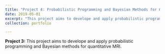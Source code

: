 ```yaml
---
title: "Project 4: Probabilistic Programming and Bayesian Methods for Quantitative MRI"
date: 2019-05-01
excerpt: "This project aims to develope and apply probabilistic programming and Bayesian methods for quantitative MRI." <br/><img src='/images/500x300.png'>
collection: portfolio

---
```


**Project 3:** This project aims to develope and apply probabilistic programming and Bayesian methods for quantitative MRI.

